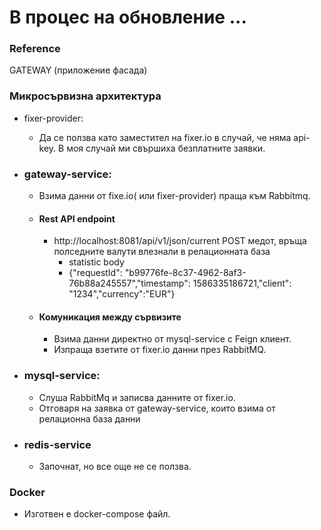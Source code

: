 # В процес на обновление ...
### Reference
GATEWAY (приложение фасада)

### Микросървизна архитектура
* fixer-provider: 
  * Да се ползва като заместител на fixer.io в случай, че няма api-key. В моя случай ми свършиха безплатните заявки.
* ### gateway-service:
  * Взима данни от fixe.io( или fixer-provider) праща към Rabbitmq.
  * #### Rest API endpoint
    * http://localhost:8081/api/v1/json/current POST медот, връща полседните валути влезнали в релационната база
      * statistic body 
      * {"requestId": "b99776fe-8c37-4962-8af3-76b88a245557","timestamp": 1586335186721,"client": "1234","currency":"EUR"}
  * #### Комуникация между сървизите
    * Взима данни директно от mysql-service с Feign клиент.
    * Изпраща взетите от fixer.io данни през RabbitMQ.

* ### mysql-service:
  * Слуша RabbitMq и записва данните от fixer.iо. 
  * Отговаря на заявка от gаtеway-service, които взима от релационна база данни

* ### redis-service
  * Започнат, но все още не се ползва. 

### Docker
* Изготвен е docker-compose файл.

